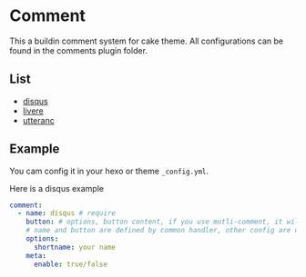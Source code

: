 # Comment

This a buildin comment system for cake theme. All configurations can be found in the comments plugin folder.

## List

- [disqus](disqus)
- [livere](livere)
- [utteranc](utteranc)

## Example

You cam config it in your hexo or theme `_config.yml`.

Here is a disqus example

```yml
comment:
  - name: disqus # require
    button: # options, button content, if you use mutli-comment, it will be display
    # name and button are defined by common handler, other config are defined by plugin self.
    options:
      shortname: your name
    meta:
      enable: true/false
```
